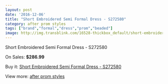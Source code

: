 ```yaml
---
layout: post
date: '2016-12-06'
title: "Short Embroidered Semi Formal Dress - S272580"
category: after prom styles
tags: ["brand","formal","dress","prom","beaded"]
image: http://img.transblink.com/16528-thickbox_default/short-embroidered-semi-formal-dress-s272580.jpg
---
```

Short Embroidered Semi Formal Dress - S272580

On Sales: **$286.99**
<a href="https://www.transblink.com/en/after-prom-styles/5226-short-embroidered-semi-formal-dress-s272580.html"><amp-img layout="responsive" width="600" height="600" src="//img.transblink.com/16528-thickbox_default/short-embroidered-semi-formal-dress-s272580.jpg" alt="Short Embroidered Semi Formal Dress - S272580 0" /></a>
<a href="https://www.transblink.com/en/after-prom-styles/5226-short-embroidered-semi-formal-dress-s272580.html"><amp-img layout="responsive" width="600" height="600" src="//img.transblink.com/16531-thickbox_default/short-embroidered-semi-formal-dress-s272580.jpg" alt="Short Embroidered Semi Formal Dress - S272580 1" /></a>
<a href="https://www.transblink.com/en/after-prom-styles/5226-short-embroidered-semi-formal-dress-s272580.html"><amp-img layout="responsive" width="600" height="600" src="//img.transblink.com/16530-thickbox_default/short-embroidered-semi-formal-dress-s272580.jpg" alt="Short Embroidered Semi Formal Dress - S272580 2" /></a>
<a href="https://www.transblink.com/en/after-prom-styles/5226-short-embroidered-semi-formal-dress-s272580.html"><amp-img layout="responsive" width="600" height="600" src="//img.transblink.com/16529-thickbox_default/short-embroidered-semi-formal-dress-s272580.jpg" alt="Short Embroidered Semi Formal Dress - S272580 3" /></a>

Buy it: [Short Embroidered Semi Formal Dress - S272580](https://www.transblink.com/en/after-prom-styles/5226-short-embroidered-semi-formal-dress-s272580.html "Short Embroidered Semi Formal Dress - S272580")

View more: [after prom styles](https://www.transblink.com/en/55-after-prom-styles "after prom styles")